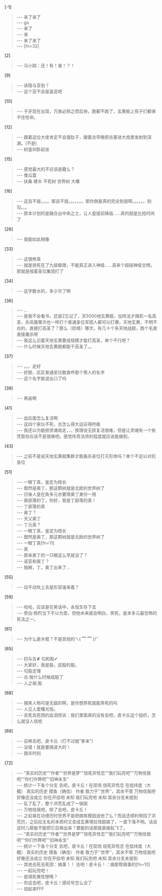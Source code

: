 
[-1] 
>--- 来了来了<br>
>--- go<br>
>--- 来了<br>
>--- 来<br>
>--- 来了来了<br>
>--- [fn=32]<br>

[2] 
>--- 冯小刚：还！有！谁！？！<br>

[9] 
>--- 该隐与亚伯？<br>
>--- 这个亚不会是盖亚吧<br>

[10] 
>--- 子牙现在出现，万族必除之而后快，跑都不跑了，玄黄舰上孩子们都保不住性命。<br>

[12] 
>--- 跟着这位大佬肯定不会饿肚子，跟着古早晚把古塞进大炮里发射到深渊。(不是)<br>
>--- 树皇仰卧起坐<br>

[15] 
>--- 感觉最大的不应该是籍么？<br>
>--- 倭瓜雷<br>
>--- 扶桑  建木  不死树 世界树  大椿<br>

[16] 
>--- 这且不提。。。。那且不提。。。。。。。那你倒是真的完全别提啊。。。。。。别勾。。。<br>
>--- 原本计划的是融合出中央之土，让人皇提前降临……真的就是比抢时间了<br>

[26] 
>--- 竟能如此相像<br>

[33] 
>--- 这很修真<br>
>--- 就是锁死在了九级极限，不能真正进入神级……真来个超级神级文明，那就是按着圣位集团打了<br>

[34] 
>--- 这字数水的，多少次了啊<br>

[36] 
>--- ...<br>
>--- 是我不会看书，还是Z忘记了，天5000地玄黄舰，加阵法才搞死一名高圣，杀凤凰哪次也一样打个普通圣位军团人都可以打爆，天地玄黄，不明不白的，直接打高圣了？那么（奶塔）哪次，有几十个多天地战舰，跑个毛直直接屠杀呀<br>
>--- 我这么记着天地玄黄要成规模才能打高圣，单个不行吧？<br>
>--- 什么时候天地玄黄舰都能干高圣了。。<br>

[37] 
>--- 。。。走好<br>
>--- 好胆，区区普通圣位敢直呼那个男人的名字<br>
>--- 这个名字能说出口了吗<br>

[39] 
>--- 再装啊<br>

[41] 
>--- 血后面怎么复活啊<br>
>--- 这四个家伙不死，古怎么得大运征得终极<br>
>--- 我还以为能把灵魂收走，，，按理说无损复活很难，但是让灵魂有一个依凭暂存应该不是很难吧。感觉传奇法师的程度就应该能做到。<br>

[43] 
>--- 之前不是说天地玄黄舰集群才能轰杀圣位打灭形体吗？单个不足以对抗圣位<br>

[51] 
>--- 一眼丁真，鉴定为枝长<br>
>--- 既然是奥丁，那这颗树就是北欧的世界树了<br>
>--- 日後人皇在負多元亦要借奥丁身份一用<br>
>--- 奥部落的丁，你好，我是丁部落的真！<br>
>--- 丁部落的真<br>
>--- 奥丁？<br>
>--- 天父奥丁<br>
>--- 丁元英？<br>
>--- 一眼丁真，鉴定为枝长<br>
>--- 既然是奥丁，那这颗树就是北欧的世界树了<br>
>--- 一眼丁真[fn=11]<br>
>--- 真<br>
>--- 原来奥丁的一只眼这么早就没了？<br>
>--- 诺亚和奥丁？<br>
>--- 独眼，丁。奥丁出来了…<br>

[55] 
>--- 动不动坎上去是形容谁来着？<br>

[59] 
>--- 哈哈，应该是在笑话中，永恒生存下去<br>
>--- 旁白:杨烈当下不以为意，但他未来就会明白，笑死，是本多元最恐怖的死法之一。<br>

[61] 
>--- 为什么是木棍？不是其他的ㄟ( ▔ ▔ )ㄏ<br>

[65] 
>--- 钧与古✘
勾和股✔<br>
>--- 大家好，我是股，屁股的股。<br>
>--- 勾股定理<br>
>--- 古:我什么时候成股了<br>
>--- 人之祖:股<br>

[68] 
>--- 搞笑人物可是无敌的啊，是你想弄死就能弄死的吗<br>
>--- 人见人爱曙光恒。<br>
>--- 去死去死团的血泪控诉：我们里面真的没有去吧，皮卡丘这个组织，怎么就没人信呢<br>

[69] 
>--- 召唤去吧，皮卡丘（打不过就“爹来”）<br>
>--- 没错！就是要搞波大的！<br>
>--- 猎杀时刻<br>

[72] 
>--- “真实的历史”“作者”“世界是梦”“烧死异性恋”“我们玩完吧”“万物信我吧”“你们作弊吧”“旧神永生”<br>
>--- 统计一下各个分支
去吧，皮卡丘！在现场
烧死异性恋      在低纬度（大概）
真实的历史      摸鱼（确信）
作者                致力于''世界''，其余不管
万物信我吧      好像还没成立
你在开挂吧      未知
我们玩完吧      未知
其余分支未提到<br>
>--- 乱了乱了，整个洪荒乱成了一锅粥<br>
>--- 万物信我吧，除了去吧，皮卡丘！<br>
>--- 之前昊在功德历时世界不是把搞笑模因送他了么？而且还顺利带回了洪荒历，之后拉无名的本质时又变成玄黄塔拉怪跑路了，一直下落不明。话说这时儿砸能不能把它召唤出来？要能的话那就直接起飞了。<br>
>--- “真实的历史”“作者”“世界是梦”“烧死异性恋”“我们玩完吧”“万物信我吧”“你们作弊吧”“旧神永生”<br>
>--- 统计一下各个分支
去吧，皮卡丘！在现场
烧死异性恋      在低纬度（大概）
真实的历史      摸鱼（确信）
作者                致力于''世界''，其余不管
万物信我吧      好像还没成立
你在开挂吧      未知
我们玩完吧      未知
其余分支未提到<br>
>--- 其他去死去死团：搞事！！
去吧！皮卡丘！：搞那帮搞事的[fn=10]<br>
>--- 一起玩完吧！<br>
>--- 是燒死異性戀嗎？<br>
>--- 你这去吧，皮卡丘！感叹号怎么没了<br>
>--- 烧起来FFF<br>
